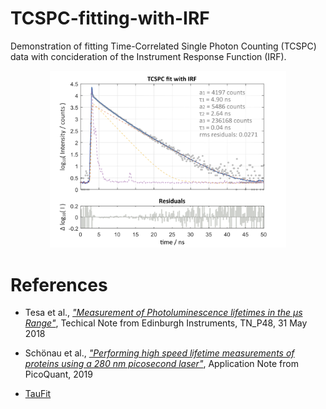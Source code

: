 # TCSPC-fitting-with-IRF

Demonstration of fitting Time-Correlated Single Photon Counting (TCSPC) data with concideration of the Instrument Response Function (IRF).


<center><img src="./figures/display_image.png" width="75%"></center>

# References

- Tesa et al., [_"Measurement of Photoluminescence lifetimes in the μs Range"_](https://www.edinst.com/wp-content/uploads/2018/06/TN_48-Measurement-of-Photoluminescence.pdf), Techical Note from 
Edinburgh Instruments, TN_P48, 31 May 2018

- Schönau et al., [_"Performing high speed lifetime measurements of proteins using a 280 nm picosecond laser"_](https://www.picoquant.com/images/uploads/page/files/19917/appnote_visuv_280_spectroscopy.pdf), Application Note from PicoQuant, 2019

- [TauFit](https://pam.readthedocs.io/en/latest/taufit.html)